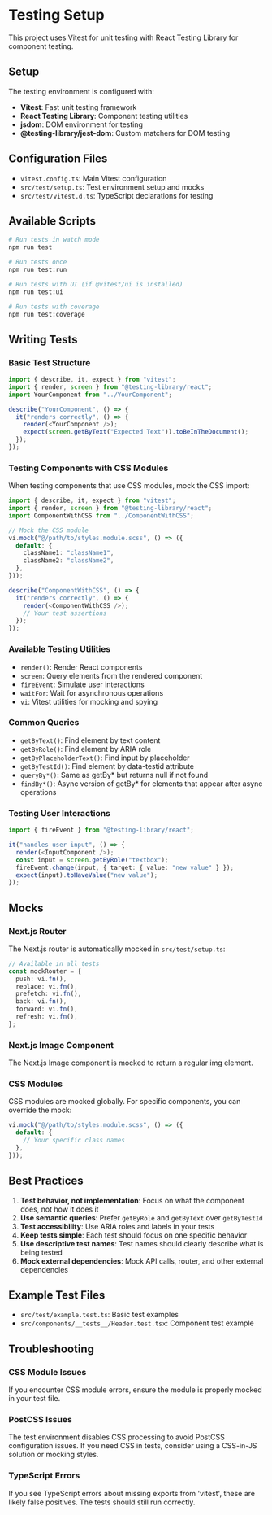 # Testing Setup

This project uses Vitest for unit testing with React Testing Library for component testing.

## Setup

The testing environment is configured with:

- **Vitest**: Fast unit testing framework
- **React Testing Library**: Component testing utilities
- **jsdom**: DOM environment for testing
- **@testing-library/jest-dom**: Custom matchers for DOM testing

## Configuration Files

- `vitest.config.ts`: Main Vitest configuration
- `src/test/setup.ts`: Test environment setup and mocks
- `src/test/vitest.d.ts`: TypeScript declarations for testing

## Available Scripts

```bash
# Run tests in watch mode
npm run test

# Run tests once
npm run test:run

# Run tests with UI (if @vitest/ui is installed)
npm run test:ui

# Run tests with coverage
npm run test:coverage
```

## Writing Tests

### Basic Test Structure

```typescript
import { describe, it, expect } from "vitest";
import { render, screen } from "@testing-library/react";
import YourComponent from "../YourComponent";

describe("YourComponent", () => {
  it("renders correctly", () => {
    render(<YourComponent />);
    expect(screen.getByText("Expected Text")).toBeInTheDocument();
  });
});
```

### Testing Components with CSS Modules

When testing components that use CSS modules, mock the CSS import:

```typescript
import { describe, it, expect } from "vitest";
import { render, screen } from "@testing-library/react";
import ComponentWithCSS from "../ComponentWithCSS";

// Mock the CSS module
vi.mock("@/path/to/styles.module.scss", () => ({
  default: {
    className1: "className1",
    className2: "className2",
  },
}));

describe("ComponentWithCSS", () => {
  it("renders correctly", () => {
    render(<ComponentWithCSS />);
    // Your test assertions
  });
});
```

### Available Testing Utilities

- `render()`: Render React components
- `screen`: Query elements from the rendered component
- `fireEvent`: Simulate user interactions
- `waitFor`: Wait for asynchronous operations
- `vi`: Vitest utilities for mocking and spying

### Common Queries

- `getByText()`: Find element by text content
- `getByRole()`: Find element by ARIA role
- `getByPlaceholderText()`: Find input by placeholder
- `getByTestId()`: Find element by data-testid attribute
- `queryBy*()`: Same as getBy\* but returns null if not found
- `findBy*()`: Async version of getBy\* for elements that appear after async operations

### Testing User Interactions

```typescript
import { fireEvent } from "@testing-library/react";

it("handles user input", () => {
  render(<InputComponent />);
  const input = screen.getByRole("textbox");
  fireEvent.change(input, { target: { value: "new value" } });
  expect(input).toHaveValue("new value");
});
```

## Mocks

### Next.js Router

The Next.js router is automatically mocked in `src/test/setup.ts`:

```typescript
// Available in all tests
const mockRouter = {
  push: vi.fn(),
  replace: vi.fn(),
  prefetch: vi.fn(),
  back: vi.fn(),
  forward: vi.fn(),
  refresh: vi.fn(),
};
```

### Next.js Image Component

The Next.js Image component is mocked to return a regular img element.

### CSS Modules

CSS modules are mocked globally. For specific components, you can override the mock:

```typescript
vi.mock("@/path/to/styles.module.scss", () => ({
  default: {
    // Your specific class names
  },
}));
```

## Best Practices

1. **Test behavior, not implementation**: Focus on what the component does, not how it does it
2. **Use semantic queries**: Prefer `getByRole` and `getByText` over `getByTestId`
3. **Test accessibility**: Use ARIA roles and labels in your tests
4. **Keep tests simple**: Each test should focus on one specific behavior
5. **Use descriptive test names**: Test names should clearly describe what is being tested
6. **Mock external dependencies**: Mock API calls, router, and other external dependencies

## Example Test Files

- `src/test/example.test.ts`: Basic test examples
- `src/components/__tests__/Header.test.tsx`: Component test example

## Troubleshooting

### CSS Module Issues

If you encounter CSS module errors, ensure the module is properly mocked in your test file.

### PostCSS Issues

The test environment disables CSS processing to avoid PostCSS configuration issues. If you need CSS in tests, consider using a CSS-in-JS solution or mocking styles.

### TypeScript Errors

If you see TypeScript errors about missing exports from 'vitest', these are likely false positives. The tests should still run correctly.
